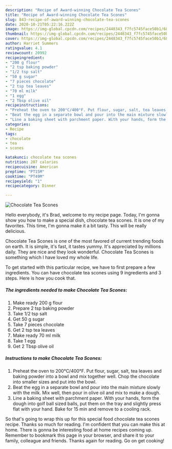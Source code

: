 ```yaml
---
description: "Recipe of Award-winning Chocolate Tea Scones"
title: "Recipe of Award-winning Chocolate Tea Scones"
slug: 843-recipe-of-award-winning-chocolate-tea-scones
date: 2020-10-21T05:22:16.222Z
image: https://img-global.cpcdn.com/recipes/2448343_f7fc5745face50b1/680x482cq70/chocolate-tea-scones-recipe-main-photo.jpg
thumbnail: https://img-global.cpcdn.com/recipes/2448343_f7fc5745face50b1/680x482cq70/chocolate-tea-scones-recipe-main-photo.jpg
cover: https://img-global.cpcdn.com/recipes/2448343_f7fc5745face50b1/680x482cq70/chocolate-tea-scones-recipe-main-photo.jpg
author: Harriet Summers
ratingvalue: 4.1
reviewcount: 20992
recipeingredient:
- "200 g flour"
- "2 tsp baking powder"
- "1/2 tsp salt"
- "50 g sugar"
- "7 pieces chocolate"
- "2 tsp tea leaves"
- "70 ml milk"
- "1 egg"
- "2 Tbsp olive oil"
recipeinstructions:
- "Preheat the oven to 200°C/400°F. Put flour, sugar, salt, tea leaves and baking powder into a bowl and mix together well. Chop the chocolate into smaller sizes and put into the bowl."
- "Beat the egg in a separate bowl and pour into the main mixture slowly with the milk. Mix well, then pour in olive oil and mix to make a dough."
- "Line a baking sheet with parchment paper. With your hands, form the dough into golf ball sized balls, put them on the tray and slightly press flat with your hand. Bake for 15 min and remove to a cooling rack."
categories:
- Recipe
tags:
- chocolate
- tea
- scones

katakunci: chocolate tea scones 
nutrition: 207 calories
recipecuisine: American
preptime: "PT15M"
cooktime: "PT49M"
recipeyield: "1"
recipecategory: Dinner

---
```



![Chocolate Tea Scones](https://img-global.cpcdn.com/recipes/2448343_f7fc5745face50b1/680x482cq70/chocolate-tea-scones-recipe-main-photo.jpg)

Hello everybody, it's Brad, welcome to my recipe page. Today, I'm gonna show you how to make a special dish, chocolate tea scones. It is one of my favorites. This time, I'm gonna make it a bit tasty. This will be really delicious.

Chocolate Tea Scones is one of the most favored of current trending foods on earth. It is simple, it's fast, it tastes yummy. It's appreciated by millions daily. They are nice and they look wonderful. Chocolate Tea Scones is something which I have loved my whole life.




To get started with this particular recipe, we have to first prepare a few ingredients. You can have chocolate tea scones using 9 ingredients and 3 steps. Here is how you cook that.

<!--inarticleads1-->

##### The ingredients needed to make Chocolate Tea Scones:

1. Make ready 200 g flour
1. Prepare 2 tsp baking powder
1. Take 1/2 tsp salt
1. Get 50 g sugar
1. Take 7 pieces chocolate
1. Get 2 tsp tea leaves
1. Make ready 70 ml milk
1. Take 1 egg
1. Get 2 Tbsp olive oil




<!--inarticleads2-->

##### Instructions to make Chocolate Tea Scones:

1. Preheat the oven to 200°C/400°F. Put flour, sugar, salt, tea leaves and baking powder into a bowl and mix together well. Chop the chocolate into smaller sizes and put into the bowl.
1. Beat the egg in a separate bowl and pour into the main mixture slowly with the milk. Mix well, then pour in olive oil and mix to make a dough.
1. Line a baking sheet with parchment paper. With your hands, form the dough into golf ball sized balls, put them on the tray and slightly press flat with your hand. Bake for 15 min and remove to a cooling rack.




So that's going to wrap this up for this special food chocolate tea scones recipe. Thanks so much for reading. I'm confident that you can make this at home. There is gonna be interesting food at home recipes coming up. Remember to bookmark this page in your browser, and share it to your family, colleague and friends. Thanks again for reading. Go on get cooking!
